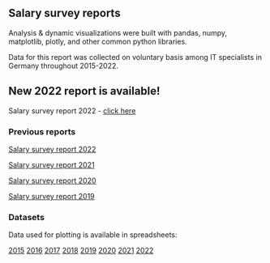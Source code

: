 ## Salary survey reports

Analysis & dynamic visualizations were built with pandas, numpy, matplotlib, plotly, and other common python libraries.

Data for this report was collected on voluntary basis among IT specialists in Germany throughout 2015-2022.

## New 2022 report is available!

Salary survey report 2022 - [click here](https://ksyula.github.io/Salary-report/)

### Previous reports

[Salary survey report 2022](https://github.com/Ksyula/Salary-report/blob/master/Salary_servey_report_2022/salary-report-2022.ipynb)

[Salary survey report 2021](https://github.com/Ksyula/Salary-report/blob/master/Salary_servey_report_2021/salary-report-2021.ipynb)

[Salary survey report 2020](https://github.com/Ksyula/Salary-report/blob/master/Salary_servey_report_2020/salary-report-2020.ipynb)

[Salary survey report 2019](https://github.com/Ksyula/Salary-report/blob/master/Salary_servey_report_2019/salary-report-2019.ipynb)

### Datasets
Data used for plotting is available in spreadsheets:

[2015](https://docs.google.com/spreadsheets/d/1HxFcvoUYCxHFYRQfnGkCWc2OydUyvL8J8SsH5aWmd8g/edit#gid=395050397)
[2016](https://docs.google.com/spreadsheets/d/1HxFcvoUYCxHFYRQfnGkCWc2OydUyvL8J8SsH5aWmd8g/edit#gid=1435836303)
[2017](https://docs.google.com/spreadsheets/d/14DvDMc-RWkZFBdaY5WvETiudWIe8u-DNarAoIqZemXU/edit#gid=1018969845)
[2018](https://docs.google.com/spreadsheets/d/1qRLoD-9vHUC76Wgh1eOqZWeGoSoNkWOnuV6vce5pmLo/edit#gid=825462253)
[2019](https://docs.google.com/spreadsheets/d/1DjPgQeBu53I0Dws4YMbXyyQdWDLpMtkSu4FhGux0epY/edit#gid=1307037529)
[2020](https://docs.google.com/spreadsheets/d/1DjPgQeBu53I0Dws4YMbXyyQdWDLpMtkSu4FhGux0epY/edit#gid=1727021736)
[2021](https://docs.google.com/spreadsheets/d/1DjPgQeBu53I0Dws4YMbXyyQdWDLpMtkSu4FhGux0epY/edit#gid=799804580)
[2022](https://docs.google.com/spreadsheets/d/1DjPgQeBu53I0Dws4YMbXyyQdWDLpMtkSu4FhGux0epY/edit#gid=850609584&fvid=576133863)
